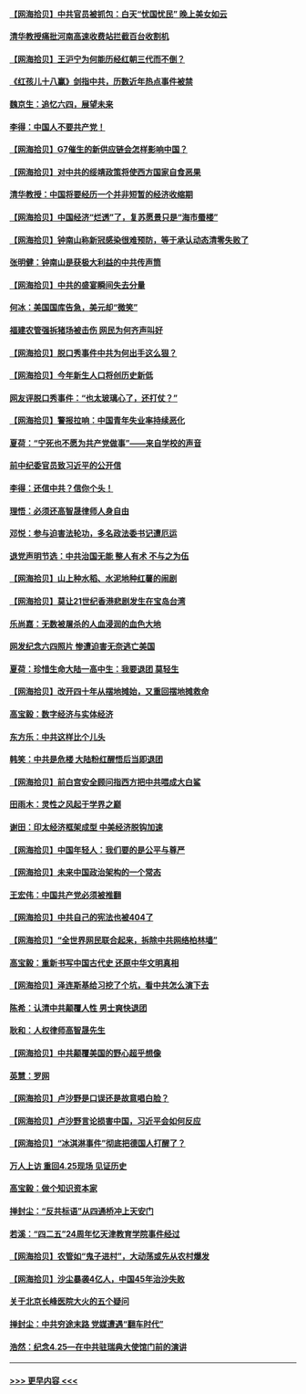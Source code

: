 #### [【网海拾贝】中共官员被抓包：白天“忧国忧民” 晚上美女如云](../pages/nsc993/n14006658.md?t=05311543) 
#### [清华教授痛批河南高速收费站拦截百台收割机](../pages/nsc993/n14006643.md?t=05311543) 
#### [【网海拾贝】王沪宁为何能历经红朝三代而不倒？](../pages/nsc993/n14005828.md?t=05311543) 
#### [《红孩儿十八赢》剑指中共，历数近年热点事件被禁](../pages/nsc993/n14005798.md?t=05311543) 
#### [魏京生：追忆六四，展望未来](../pages/nsc993/n14005589.md?t=05311543) 
#### [李得：中国人不要共产党！](../pages/nsc993/n14005305.md?t=05311543) 
#### [【网海拾贝】G7催生的新供应链会怎样影响中国？](../pages/nsc993/n14005296.md?t=05311543) 
#### [【网海拾贝】对中共的绥靖政策将使西方国家自食恶果](../pages/nsc993/n14004996.md?t=05311543) 
#### [清华教授：中国将要经历一个并非短暂的经济收缩期](../pages/nsc993/n14004979.md?t=05311543) 
#### [【网海拾贝】中国经济“烂透”了，复苏愿景只是“海市蜃楼”](../pages/nsc993/n14004462.md?t=05311543) 
#### [【网海拾贝】钟南山称新冠感染很难预防，等于承认动态清零失败了](../pages/nsc993/n14003495.md?t=05311543) 
#### [张明健：钟南山是获极大利益的中共传声筒](../pages/nsc993/n14003265.md?t=05311543) 
#### [【网海拾贝】中共的盛宴瞬间失去分量](../pages/nsc993/n14002456.md?t=05311543) 
#### [何冰：美国国库告急，美元却“微笑”](../pages/nsc993/n14001383.md?t=05311543) 
#### [福建农管强拆猪场被击伤 网民为何齐声叫好](../pages/nsc993/n14001381.md?t=05311543) 
#### [【网海拾贝】脱口秀事件中共为何出手这么狠？](../pages/nsc993/n14001233.md?t=05311543) 
#### [【网海拾贝】今年新生人口将创历史新低](../pages/nsc993/n14000721.md?t=05311543) 
#### [网友评脱口秀事件：“也太玻璃心了，还打仗？”](../pages/nsc993/n14000298.md?t=05311543) 
#### [【网海拾贝】警报拉响：中国青年失业率持续恶化](../pages/nsc993/n13999281.md?t=05311543) 
#### [夏荷：“宁死也不愿为共产党做事”——来自学校的声音](../pages/nsc993/n13998694.md?t=05311543) 
#### [前中纪委官员致习近平的公开信](../pages/nsc993/n13995804.md?t=05311543) 
#### [李得：还信中共？信你个头！](../pages/nsc993/n13996136.md?t=05311543) 
#### [理悟：必须还高智晟律师人身自由](../pages/nsc993/n13995715.md?t=05311543) 
#### [邓悦：参与迫害法轮功，多名政法委书记遭厄运](../pages/nsc993/n13995336.md?t=05311543) 
#### [退党声明节选：中共治国无能 整人有术 不与之为伍](../pages/nsc993/n13995312.md?t=05311543) 
#### [【网海拾贝】山上种水稻、水泥地种红薯的闹剧](../pages/nsc993/n13994499.md?t=05311543) 
#### [【网海拾贝】莫让21世纪香港悲剧发生在宝岛台湾](../pages/nsc993/n13993582.md?t=05311543) 
#### [乐尚嘉：无数被屠杀的人血浸润的血色大地](../pages/nsc993/n13992819.md?t=05311543) 
#### [网发纪念六四照片 惨遭迫害无奈逃亡美国](../pages/nsc993/n13992080.md?t=05311543) 
#### [夏荷：珍惜生命大陆一高中生：我要退团 莫轻生](../pages/nsc993/n13991106.md?t=05311543) 
#### [【网海拾贝】改开四十年从摆地摊始，又重回摆地摊救命](../pages/nsc993/n13991072.md?t=05311543) 
#### [高宝毅：数字经济与实体经济](../pages/nsc993/n13990217.md?t=05311543) 
#### [东方乐：中共这样比个儿头](../pages/nsc993/n13990205.md?t=05311543) 
#### [韩笑：中共是危楼 大陆粉红醒悟后当即退团](../pages/nsc993/n13990174.md?t=05311543) 
#### [【网海拾贝】前白宫安全顾问指西方把中共喂成大白鲨](../pages/nsc993/n13989997.md?t=05311543) 
#### [田雨木：灵性之风起于学界之巅](../pages/nsc993/n13989995.md?t=05311543) 
#### [谢田：印太经济框架成型 中美经济脱钩加速](../pages/nsc993/n13989200.md?t=05311543) 
#### [【网海拾贝】中国年轻人：我们要的是公平与尊严](../pages/nsc993/n13989370.md?t=05311543) 
#### [【网海拾贝】未来中国政治架构的一个常态](../pages/nsc993/n13989013.md?t=05311543) 
#### [王宏伟：中国共产党必须被推翻](../pages/nsc993/n13988942.md?t=05311543) 
#### [【网海拾贝】中共自己的宪法也被404了](../pages/nsc993/n13987067.md?t=05311543) 
#### [【网海拾贝】“全世界网民联合起来，拆除中共网络柏林墙”](../pages/nsc993/n13986349.md?t=05311543) 
#### [高宝毅：重新书写中国古代史 还原中华文明真相](../pages/nsc993/n13986309.md?t=05311543) 
#### [【网海拾贝】泽连斯基给习挖了个坑，看中共怎么演下去](../pages/nsc993/n13985737.md?t=05311543) 
#### [陈希：认清中共颠覆人性 男士爽快退团](../pages/nsc993/n13985699.md?t=05311543) 
#### [耿和：人权律师高智晟先生](../pages/nsc993/n13985357.md?t=05311543) 
#### [【网海拾贝】中共颠覆美国的野心超乎想像](../pages/nsc993/n13985005.md?t=05311543) 
#### [英慧：罗网](../pages/nsc993/n13983693.md?t=05311543) 
#### [【网海拾贝】卢沙野是口误还是故意唱白脸？](../pages/nsc993/n13982671.md?t=05311543) 
#### [【网海拾贝】卢沙野言论损害中国，习近平会如何反应](../pages/nsc993/n13981963.md?t=05311543) 
#### [【网海拾贝】“冰淇淋事件”彻底把德国人打醒了？](../pages/nsc993/n13981309.md?t=05311543) 
#### [万人上访 重回4.25现场 见证历史](../pages/nsc993/n13979775.md?t=05311543) 
#### [高宝毅：做个知识资本家](../pages/nsc993/n13980331.md?t=05311543) 
#### [掸封尘：“反共标语”从四通桥冲上天安门](../pages/nsc993/n13979843.md?t=05311543) 
#### [若溪：“四二五”24周年忆天津教育学院事件经过](../pages/nsc993/n13979819.md?t=05311543) 
#### [【网海拾贝】农管如“鬼子进村”，大动荡或先从农村爆发](../pages/nsc993/n13979567.md?t=05311543) 
#### [【网海拾贝】沙尘暴袭4亿人，中国45年治沙失败](../pages/nsc993/n13978993.md?t=05311543) 
#### [关于北京长峰医院大火的五个疑问](../pages/nsc993/n13978987.md?t=05311543) 
#### [掸封尘：中共穷途末路 党媒遭遇“翻车时代”](../pages/nsc993/n13978914.md?t=05311543) 
#### [浩然：纪念4.25—在中共驻瑞典大使馆门前的演讲](../pages/nsc993/n13978351.md?t=05311543) 

----
#### [ >>> 更早内容 <<< ](../indexes/nsc993-earlier.md)
